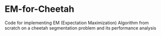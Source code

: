 # EM-for-Cheetah
Code for implementing EM (Expectation Maximization) Algorithm from scratch on a cheetah segmentation problem and its performance analysis

